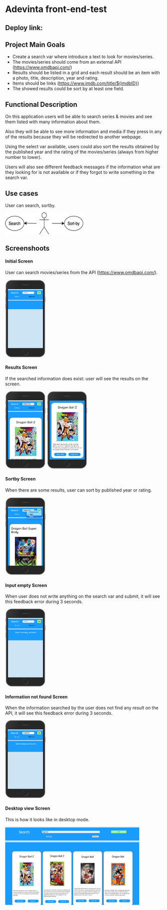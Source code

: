 # Adevinta front-end-test 

## Deploy link: []()

## Project Main Goals 

- Create a search var where introduce a text to look for movies/series.
- The movies/series should come from an external API (https://www.omdbapi.com/)
- Results should be listed in a grid and each result should be an item with a photo, title, description, year and rating. 
- Items should be links (https://www.imdb.com/title​/${imdbID})
- The showed results could be sort by at least one field. 

## Functional Description

On this application users will be able to search series & movies and see them listed with many information about them.

Also they will be able to see more information and media if they press in any of the results because they will be redirected to another webpage.

Using the select var available, users could also sort the results obtained by the published year and the rating of the movies/series (always from higher number to lower).

Users will also see different feedback messages if the information what are they looking for is not available or if they forgot to write something in the search var.

## Use cases

User can search, sortby.

<img src="images/Use-cases.png" height= "70" width="250">


## Screenshoots

#### Initial Screen

User can search movies/series from the API (https://www.omdbapi.com/).

<img src="images/Initial-screen.png" height= "250" width="130">

#### Results Screen

If the searched information does exist: user will see the results on the screen.

<div>
<img src="images/Results-screen1.png" height= "250" width="130">

<img src="images/Results-screen2.png" height= "250" width="130">
</div>


#### Sortby Screen

When there are some results, user can sort by published year or rating.

<img src="images/Sortby-screen.png" height= "250" width="130">

#### Input empty Screen

When user does not write anything on the search var and submit, it will see this feedback error during 3 seconds.

<img src="images/Input-empty-screen.png" height= "250" width="130">

####  Information not found Screen

When the information searched by the user does not find any result on the API, it will see this feedback error during 3 seconds.

<img src="images/Info-not-found-screen.png" height= "250" width="130">

#### Desktop view Screen

This is how it looks like in desktop mode. 

<img src="images/Desktop-view-screen.png" height= "250" width="430">
